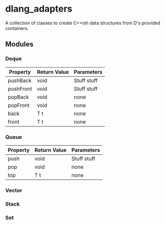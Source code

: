 # dlang_adapters
A collection of classes to create C++ish data structures from D's provided containers.

## Modules

### Deque

|Property |Return Value|Parameters |
|---------|------------|-----------|
|pushBack |void        |Stuff stuff|
|pushFront|void        |Stuff stuff|
|popBack  |void        |none       |
|popFront |void        |none       |
|back     |T t         |none       |
|front    |T t         |none       |

### Queue

|Property |Return Value|Parameters |
|---------|------------|-----------|
|push     |void        |Stuff stuff|
|pop      |void        |none       |
|top      |T t         |none       |

### Vector
### Stack
### Set
